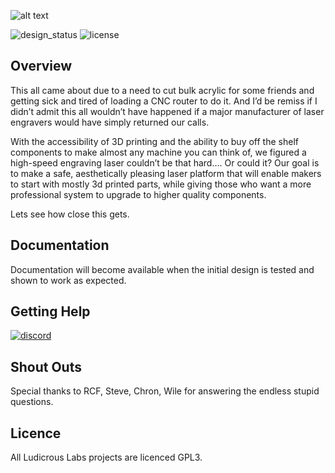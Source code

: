 ![alt text](https://i.imgur.com/MMgIAR0.png)

![design_status](https://img.shields.io/badge/status-in_design-blue?style=for-the-badge)
![license](https://img.shields.io/github/license/ludicrouslabs/Laser?style=for-the-badge)


## Overview

This all came about due to a need to cut bulk acrylic for some friends and getting sick and tired of loading a CNC router to do it. And I’d be remiss if I didn’t admit this all wouldn’t have happened if a major manufacturer of laser engravers would have simply returned our calls.

With the accessibility of 3D printing and the ability to buy off the shelf components to make almost any machine you can think of, we figured a high-speed engraving laser couldn’t be that hard…. Or could it? Our goal is to make a safe, aesthetically pleasing laser platform that will enable makers to start with mostly 3d printed parts, while giving those who want a more professional system to upgrade to higher quality components. 

Lets see how close this gets.


## Documentation

Documentation will become available when the initial design is tested and shown to work as expected.

## Getting Help
[![discord](https://www.freepnglogos.com/uploads/discord-logo-png/meltdown-esports-bars-19.png)](https://discord.gg/RAaGxKcNBF)

## Shout Outs

Special thanks to RCF, Steve, Chron, Wile for answering the endless stupid questions.

## Licence

All Ludicrous Labs projects are licenced GPL3.
